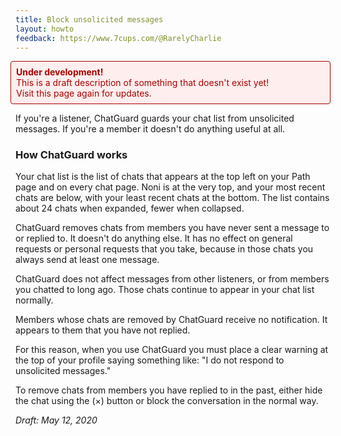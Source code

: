 ```yaml
---
title: Block unsolicited messages
layout: howto
feedback: https://www.7cups.com/@RarelyCharlie
---
```


<div style="background: #fee; color: #a00; padding: 1ex; margin: 1em 0 1em -1ex; border: 1px solid #a00; border-radius: 4px;">
<b>Under development!</b><br>
This is a draft description of something that doesn't exist yet!<br>
Visit this page again for updates. 
</div>

If you're a listener, ChatGuard guards your chat list from unsolicited messages. If you're a member it doesn't do anything useful at all.

### How ChatGuard works

Your chat list is the list of chats that appears at the top left on your Path page and on every chat page. Noni is at the very top, and your most recent chats are below, with your least recent chats at the bottom. The list contains about 24 chats when expanded, fewer when collapsed.

ChatGuard removes chats from members you have never sent a message to or replied to. It doesn't do anything else. It has no effect on general requests or personal requests that you take, because in those chats you always send at least one message.

ChatGuard does not affect messages from other listeners, or from members you chatted to long ago. Those chats continue to appear in your chat list normally.

Members whose chats are removed by ChatGuard receive no notification. It appears to them that you have not replied.

For this reason, when you use ChatGuard you must place a clear warning at the top of your profile saying something like: "I do not respond to unsolicited messages."

To remove chats from members you have replied to in the past, either hide the chat using the (×) button or block the conversation in the normal way.

*Draft: May 12, 2020*
